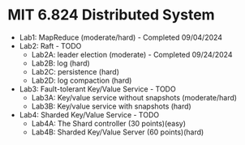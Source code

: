 # MIT 6.824 Distributed System

- Lab1: MapReduce (moderate/hard) - Completed 09/04/2024
- Lab2: Raft - TODO
    - Lab2A: leader election (moderate) - Completed 09/24/2024
    - Lab2B: log (hard)
    - Lab2C: persistence (hard)
    - Lab2D: log compaction (hard)
- Lab3: Fault-tolerant Key/Value Service - TODO
    - Lab3A: Key/value service without snapshots (moderate/hard)
    - Lab3B: Key/value service with snapshots (hard)
- Lab4: Sharded Key/Value Service - TODO
    - Lab4A: The Shard controller (30 points)(easy)
    - Lab4B: Sharded Key/Value Server (60 points)(hard)